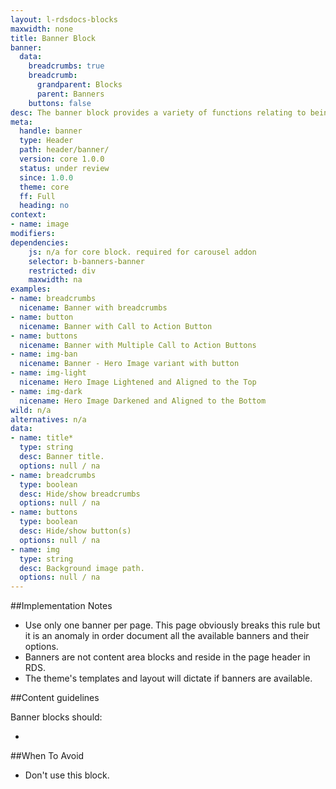 ```yaml
---
layout: l-rdsdocs-blocks
maxwidth: none
title: Banner Block
banner:
  data:
    breadcrumbs: true
    breadcrumb:
      grandparent: Blocks
      parent: Banners
    buttons: false
desc: The banner block provides a variety of functions relating to being the first visual a visitor encounters on each page. At the minimum, the base banner provides the primary page heading. To take advantage of the its prime position, the banner block affords many options including: breadcrumb navigational aids, call to action buttons and hero images. 
meta:
  handle: banner
  type: Header
  path: header/banner/
  version: core 1.0.0
  status: under review
  since: 1.0.0
  theme: core
  ff: Full
  heading: no
context: 
- name: image
modifiers:
dependencies:
    js: n/a for core block. required for carousel addon
    selector: b-banners-banner
    restricted: div
    maxwidth: na
examples:
- name: breadcrumbs
  nicename: Banner with breadcrumbs
- name: button
  nicename: Banner with Call to Action Button
- name: buttons
  nicename: Banner with Multiple Call to Action Buttons
- name: img-ban
  nicename: Banner - Hero Image variant with button
- name: img-light
  nicename: Hero Image Lightened and Aligned to the Top
- name: img-dark
  nicename: Hero Image Darkened and Aligned to the Bottom
wild: n/a
alternatives: n/a
data:
- name: title*
  type: string
  desc: Banner title.
  options: null / na
- name: breadcrumbs
  type: boolean
  desc: Hide/show breadcrumbs
  options: null / na
- name: buttons
  type: boolean
  desc: Hide/show button(s)
  options: null / na
- name: img
  type: string
  desc: Background image path.
  options: null / na
---
```

##Implementation Notes

- Use only one banner per page. This page obviously breaks this rule but it is an anomaly in order document all the available banners and their options.
- Banners are not content area blocks and reside in the page header in RDS.
- The theme's templates and layout will dictate if banners are available.

##Content guidelines

Banner blocks should:

- 

##When To Avoid

- Don't use this block.  

